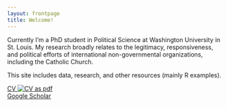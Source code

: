 ```yaml
---
layout: frontpage
title: Welcome!
---
```


Currently I’m a PhD student in Political Science at Washington University in St. Louis. My research broadly relates to the legitimacy, responsiveness, and political efforts of international non-governmental organizations, including the Catholic Church.

This site includes data, research, and other resources (mainly R examples).

[CV ![CV as pdf](icons16/pdf-icon.png)](assets/JeffZiegler_CV.pdf)<br/>
[Google Scholar](https://scholar.google.com/citations?user=PE2j3DcAAAAJ&hl=sv)<br/>
